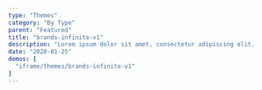 ```yaml
---
type: "Themes"
category: "By Type"
parent: "Featured"
title: "brands-infinite-v1"
description: "Lorem ipsum dolor sit amet, consectetur adipiscing elit. Nunc tempus laoreet leo sit amet iaculis."
date: "2020-01-25"
demos: [
  "iframe/themes/brands-infinite-v1"
]
---
```

